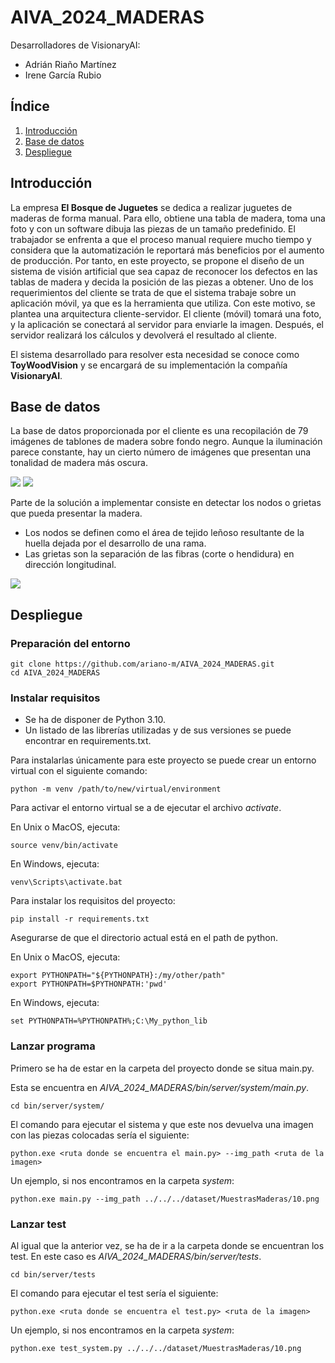 # AIVA_2024_MADERAS

Desarrolladores de VisionaryAI:
 - Adrián Riaño Martínez
 - Irene García Rubio

## Índice
1. [Introducción](#id1)
2. [Base de datos](#id2)
3. [Despliegue](#id3)


## Introducción <a name="id1"></a>
La empresa **El Bosque de Juguetes** se dedica a realizar juguetes de maderas de forma manual. Para ello, obtiene una tabla de madera, toma una foto y con un software dibuja las piezas de un tamaño predefinido.
El trabajador se enfrenta a que el proceso manual requiere mucho tiempo y considera que la automatización le reportará más beneficios por el aumento de producción. Por tanto, en este proyecto, se propone el diseño de un sistema de visión artificial que sea capaz de reconocer los defectos en las tablas de madera y decida la posición de las piezas a obtener. 
Uno de los requerimientos del cliente se trata de que el sistema trabaje sobre un aplicación móvil, ya que es la herramienta que utiliza. Con este motivo, se plantea una arquitectura cliente-servidor. El cliente (móvil) tomará una foto, y la aplicación se conectará al servidor para enviarle la imagen. Después, el servidor realizará los cálculos y devolverá el resultado al cliente.

El sistema desarrollado para resolver esta necesidad se conoce como **ToyWoodVision** y se encargará de su implementación la compañía **VisionaryAI**.

## Base de datos <a name="id2"></a>
La base de datos proporcionada por el cliente es una recopilación de 79 imágenes de tablones de madera sobre fondo negro. Aunque la iluminación parece constante, hay un cierto número de imágenes que presentan una tonalidad de madera más oscura.

![](https://github.com/ariano-m/AIVA_2024_MADERAS/blob/main/dataset/MuestrasMaderas/36.png)
![](https://github.com/ariano-m/AIVA_2024_MADERAS/blob/main/dataset/MuestrasMaderas/37.png)

Parte de la solución a implementar consiste en detectar los nodos o grietas que pueda presentar la madera.
- Los nodos se definen como el área de tejido leñoso resultante de la huella dejada por el desarrollo de una rama.
- Las grietas son la separación de las fibras (corte o hendidura) en dirección longitudinal.

![](https://github.com/ariano-m/AIVA_2024_MADERAS/blob/main/dataset/MuestrasMaderas/25.png)

## Despliegue <a name="id3"></a>
### Preparación del entorno
```
git clone https://github.com/ariano-m/AIVA_2024_MADERAS.git
cd AIVA_2024_MADERAS
```
### Instalar requisitos

- Se ha de disponer de Python 3.10.
- Un listado de las librerías utilizadas y de sus versiones se puede encontrar en requirements.txt.

Para instalarlas únicamente para este proyecto se puede crear un entorno virtual con el siguiente comando:
```
python -m venv /path/to/new/virtual/environment
```
Para activar el entorno virtual se a de ejecutar el archivo _activate_.

En Unix o MacOS, ejecuta:
```
source venv/bin/activate
```
En Windows, ejecuta:
```
venv\Scripts\activate.bat
```
Para instalar los requisitos del proyecto:
```
pip install -r requirements.txt
```
Asegurarse de que el directorio actual está en el path de python.

En Unix o MacOS, ejecuta:
```
export PYTHONPATH="${PYTHONPATH}:/my/other/path"
export PYTHONPATH=$PYTHONPATH:'pwd'
```
En Windows, ejecuta:
```
set PYTHONPATH=%PYTHONPATH%;C:\My_python_lib
```

### Lanzar programa
Primero se ha de estar en la carpeta del proyecto donde se situa main.py. 

Esta se encuentra en _AIVA_2024_MADERAS/bin/server/system/main.py_.
```
cd bin/server/system/
```
El comando para ejecutar el sistema y que este nos devuelva una imagen con las piezas colocadas sería el siguiente:
```
python.exe <ruta donde se encuentra el main.py> --img_path <ruta de la imagen>
```
Un ejemplo, si nos encontramos en la carpeta _system_:
```
python.exe main.py --img_path ../../../dataset/MuestrasMaderas/10.png
```

### Lanzar test
Al igual que la anterior vez, se ha de ir a la carpeta donde se encuentran los test.
En este caso es _AIVA_2024_MADERAS/bin/server/tests_.
```
cd bin/server/tests
```
El comando para ejecutar el test sería el siguiente:
```
python.exe <ruta donde se encuentra el test.py> <ruta de la imagen>
```
Un ejemplo, si nos encontramos en la carpeta _system_:
```
python.exe test_system.py ../../../dataset/MuestrasMaderas/10.png
```
